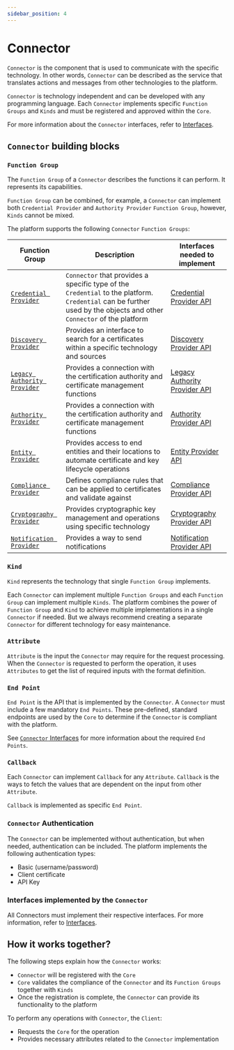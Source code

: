 ```yaml
---
sidebar_position: 4
---
```


# Connector

`Connector` is the component that is used to communicate with the specific technology. In other words, `Connector` can be described as the service that translates actions and messages from other technologies to the platform.

`Connector` is technology independent and can be developed with any programming language. Each `Connector` implements specific `Function Groups` and `Kinds` and must be registered and approved within the `Core`.

For more information about the `Connector` interfaces, refer to [Interfaces](interfaces.md).

## `Connector` building blocks

### `Function Group`

The `Function Group` of a `Connector` describes the functions it can perform. It represents its capabilities.

`Function Group` can be combined, for example, a `Connector` can implement both `Credential Provider` and `Authority Provider` `Function Group`, however, `Kinds` cannot be mixed.

The platform supports the following `Connector` `Function Groups`:

| Function Group                                                               | Description                                                                                                                                                          | Interfaces needed to implement                                            |
|------------------------------------------------------------------------------|----------------------------------------------------------------------------------------------------------------------------------------------------------------------|---------------------------------------------------------------------------|
| [`Credential Provider`](../../connectors/credential-provider.md)             | `Connector` that provides a specific type of the `Credential` to the platform. `Credential` can be further used by the objects and other `Connector` of the platform | [Credential Provider API](/api/connector-credential-provider)             |
| [`Discovery Provider`](../../connectors/discovery-provider.md)               | Provides an interface to search for a certificates within a specific technology and sources                                                                          | [Discovery Provider API](/api/connector-discovery-provider)               |
| [`Legacy Authority Provider`](../../connectors/authority-provider-legacy.md) | Provides a connection with the certification authority and certificate management functions                                                                          | [Legacy Authority Provider API](/api/connector-authority-provider-legacy) |
| [`Authority Provider`](../../connectors/authority-provider-v2.md)            | Provides a connection with the certification authority and certificate management functions                                                                          | [Authority Provider API](/api/connector-authority-provider-v2)            |
| [`Entity Provider`](../../connectors/entity-provider.md)                     | Provides access to end entities and their locations to automate certificate and key lifecycle operations                                                             | [Entity Provider API](/api/connector-entity-provider)                     |
| [`Compliance Provider`](../../connectors/compliance-provider.md)             | Defines compliance rules that can be applied to certificates and validate against                                                                                    | [Compliance Provider API](/api/connector-compliance-provider)             |
| [`Cryptography Provider`](../../connectors/cryptography-provider.md)         | Provides cryptographic key management and operations using specific technology                                                                                       | [Cryptography Provider API](/api/connector-cryptography-provider)         |
| [`Notification Provider`](../../connectors/notification-provider.mdx)        | Provides a way to send notifications                                                                                                                                 | [Notification Provider API](/api/connector-notification-provider)         |

### `Kind`

`Kind` represents the technology that single `Function Group` implements.

Each `Connector` can implement multiple `Function Groups` and each `Function Group` can implement multiple `Kinds`. The platform combines the power of `Function Group` and `Kind` to achieve multiple implementations in a single `Connector` if needed. But we always recommend creating a separate `Connector` for different technology for easy maintenance.

### `Attribute`

`Attribute` is the input the `Connector` may require for the request processing.
When the `Connector` is requested to perform the operation, it uses `Attributes` to get the list of required inputs with the format definition.

### `End Point`

`End Point` is the API that is implemented by the `Connector`. A `Connector` must include a few mandatory `End Points`. These pre-defined, standard endpoints are used by the `Core` to determine if the `Connector` is compliant with the platform.

See [`Connector` Interfaces](interfaces.md#connector-interfaces) for more information about the required `End Points`.

### `Callback`

Each `Connector` can implement `Callback` for any `Attribute`. `Callback` is the ways to fetch the values that are dependent on the input from other `Attribute`.

`Callback` is implemented as specific `End Point`.

### `Connector` Authentication

The `Connector` can be implemented without authentication, but when needed, authentication can be included. The platform implements the following authentication types:

- Basic (username/password)
- Client certificate
- API Key

### Interfaces implemented by the `Connector`

All Connectors must implement their respective interfaces. For more information, refer to [Interfaces](interfaces.md).

## How it works together?

The following steps explain how the `Connector` works:

- `Connector` will be registered with the `Core`
- `Core` validates the compliance of the `Connector` and its `Function Groups` together with `Kinds`
- Once the registration is complete, the `Connector` can provide its functionality to the platform

To perform any operations with `Connector`, the `Client`:

- Requests the `Core` for the operation
- Provides necessary attributes related to the `Connector` implementation
